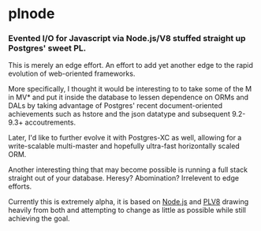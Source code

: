plnode
===

### Evented I/O for Javascript via Node.js/V8 stuffed straight up Postgres' sweet PL.

This is merely an edge effort.  An effort to add yet another edge to the rapid evolution of web-oriented frameworks.

More specifically, I thought it would be interesting to to take some of the M in MV* and put it inside the database to lessen dependence on ORMs and DALs by taking advantage of Postgres' recent document-oriented achievements such as hstore and the json datatype and subsequent 9.2-9.3+ accoutrements.

Later, I'd like to further evolve it with Postgres-XC as well, allowing for a write-scalable multi-master and hopefully ultra-fast horizontally scaled ORM.

Another interesting thing that may become possible is running a full stack straight out of your database.  Heresy?  Abomination?  Irrelevent to edge efforts.

Currently this is extremely alpha, it is based on [Node.js](http://nodejs.org/) and [PLV8](https://code.google.com/p/plv8js/wiki/PLV8) drawing heavily from both and attempting to change as little as possible while still achieving the goal.


